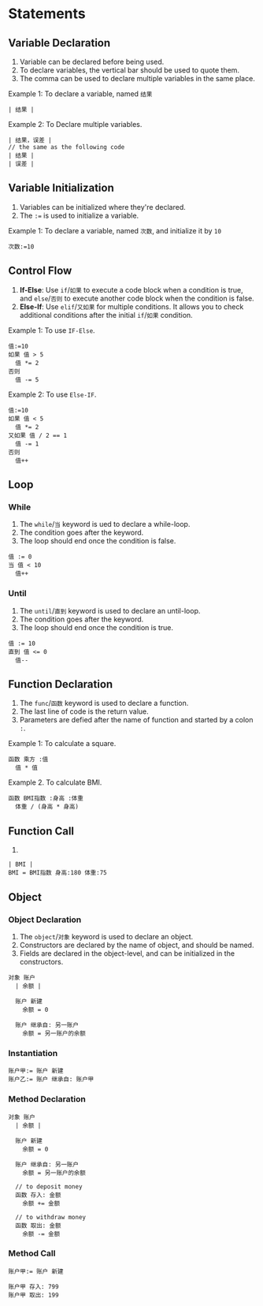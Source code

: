 # Statements

## Variable Declaration

1. Variable can be declared before being used.
2. To declare variables, the vertical bar should be used to quote them.
3. The comma can be used to declare multiple variables in the same place.

Example 1: To declare a variable, named `结果`

```
| 结果 |
```

Example 2: To Declare multiple variables.

```
| 结果，误差 |
// the same as the following code
| 结果 |
| 误差 |
```

## Variable Initialization

1. Variables can be initialized where they're declared.
2. The `:=` is used to initialize a variable.

Example 1: To declare a variable, named `次数`, and initialize it by `10`

```
次数:=10
```

## Control Flow

1. **If-Else**: Use `if`/`如果` to execute a code block when a condition is true, and `else`/`否则` to execute another code block when the condition is false.
2. **Else-If**: Use `elif`/`又如果` for multiple conditions. It allows you to check additional conditions after the initial `if`/`如果` condition.

Example 1: To use `IF-Else`.

```
值:=10
如果 值 > 5
  值 *= 2
否则
  值 -= 5
```

Example 2: To use `Else-IF`.

```
值:=10
如果 值 < 5
  值 *= 2
又如果 值 / 2 == 1 
  值 -= 1
否则
  值++
```

## Loop

### While

1. The `while`/`当` keyword is ued to declare a while-loop.
2. The condition goes after the keyword.
3. The loop should end once the condition is false.

```
值 := 0
当 值 < 10
  值++
```

### Until

1. The `until`/`直到` keyword is used to declare an until-loop.
2. The condition goes after the keyword.
3. The loop should end once the condition is true.

```
值 := 10
直到 值 <= 0
  值--
```

## Function Declaration

1. The `func`/`函数` keyword is used to declare a function.
2. The last line of code is the return value.
3. Parameters are defied after the name of function and started by a colon `:`.

Example 1: To calculate a square.

```
函数 乘方 :值
  值 * 值
```

Example 2. To calculate BMI.

```
函数 BMI指数 :身高 :体重
  体重 / (身高 * 身高)
```

## Function Call

1.

```
| BMI |
BMI = BMI指数 身高:180 体重:75
```

## Object

### Object Declaration

1. The `object`/`对象` keyword is used to declare an object.
2. Constructors are declared by the name of object, and should be named.
3. Fields are declared in the object-level, and can be initialized in the constructors.

```
对象 账户
  | 余额 |
  
  账户 新建
    余额 = 0
  
  账户 继承自: 另一账户
    余额 = 另一账户的余额
```

### Instantiation

```
账户甲:= 账户 新建
账户乙:= 账户 继承自: 账户甲
```

### Method Declaration

```
对象 账户
  | 余额 |

  账户 新建
    余额 = 0
  
  账户 继承自: 另一账户
    余额 = 另一账户的余额

  // to deposit money
  函数 存入: 金额
    余额 += 金额
   
  // to withdraw money
  函数 取出: 金额
    余额 -= 金额
```

### Method Call

```
账户甲:= 账户 新建

账户甲 存入: 799
账户甲 取出: 199
```

